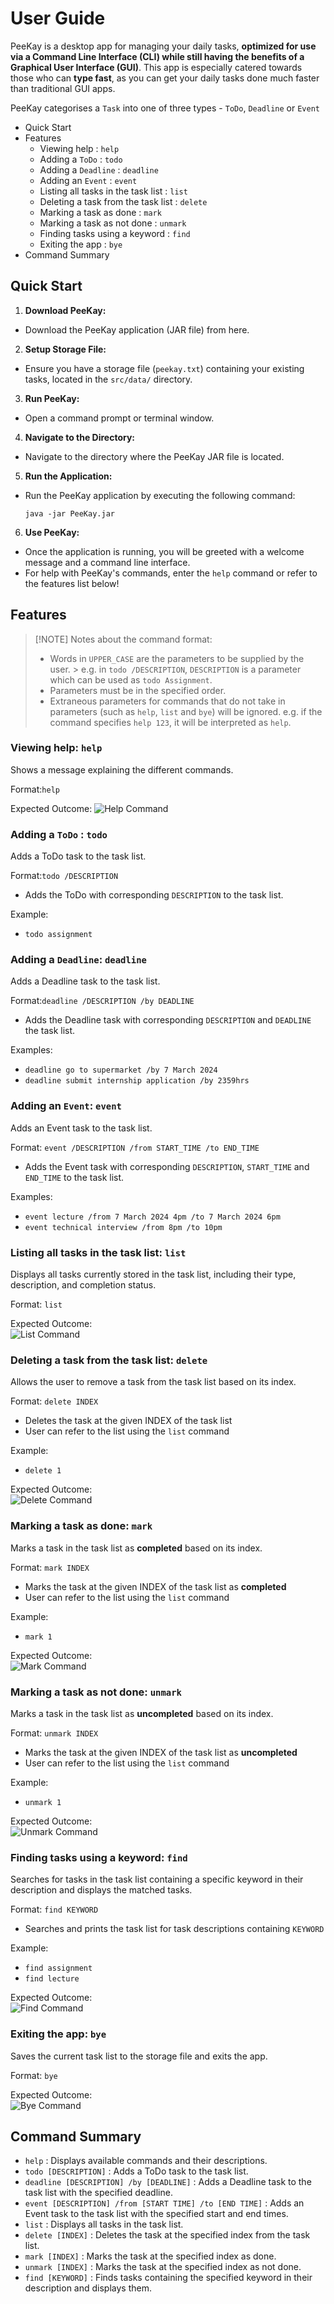 # User Guide

PeeKay is a desktop app for managing your daily tasks, **optimized for use via a Command Line Interface (CLI)
while still having the benefits of a Graphical User Interface (GUI)**.
This app is especially catered towards those who can **type fast**,
as you can get your daily tasks done much faster than traditional GUI apps.

PeeKay categorises a `Task` into one of three types - `ToDo`, `Deadline` or `Event`

- Quick Start
- Features
    - Viewing help : `help`
    - Adding a `ToDo` : `todo`
    - Adding a `Deadline` : `deadline`
    - Adding an `Event` : `event`
    - Listing all tasks in the task list : `list`
    - Deleting a task from the task list : `delete`
    - Marking a task as done : `mark`
    - Marking a task as not done : `unmark`
    - Finding tasks using a keyword : `find`
    - Exiting the app : `bye`
- Command Summary

## Quick Start

1. **Download PeeKay:**
  - Download the PeeKay application (JAR file) from here.

2. **Setup Storage File:**
  - Ensure you have a storage file (`peekay.txt`) containing your existing tasks, located in the `src/data/` directory.

3. **Run PeeKay:**
  - Open a command prompt or terminal window.

4. **Navigate to the Directory:**
  - Navigate to the directory where the PeeKay JAR file is located.

5. **Run the Application:**
  - Run the PeeKay application by executing the following command:
    ```
    java -jar PeeKay.jar
    ```

6. **Use PeeKay:**
  - Once the application is running, you will be greeted with a welcome message and a command line interface.
  - For help with PeeKay's commands, enter the `help` command or refer to the features list below!

## Features

> [!NOTE] Notes about the command format:
>
> - Words in `UPPER_CASE` are the parameters to be supplied by the user.
    > e.g. in `todo /DESCRIPTION`, `DESCRIPTION` is a parameter which can be used as `todo Assignment`.
> - Parameters must be in the specified order.
> - Extraneous parameters for commands that do not take in parameters (such as `help`, `list` and `bye`) will be
    ignored.
    e.g. if the command specifies `help 123`, it will be interpreted as `help`.

### Viewing help: `help`

Shows a message explaining the different commands.

Format:`help`

Expected Outcome: ![Help Command](/assets/help.png)

### Adding a `ToDo` : `todo`

Adds a ToDo task to the task list.

Format:`todo /DESCRIPTION`

- Adds the ToDo with corresponding `DESCRIPTION` to the task list.

Example:

- `todo assignment`

### Adding a `Deadline`: `deadline`

Adds a Deadline task to the task list.

Format:`deadline /DESCRIPTION /by DEADLINE`

- Adds the Deadline task with corresponding `DESCRIPTION` and `DEADLINE`  the task list.

Examples:

- `deadline go to supermarket /by 7 March 2024`
- `deadline submit internship application /by 2359hrs`

### Adding an `Event`: `event`

Adds an Event task to the task list.

Format: `event /DESCRIPTION /from START_TIME /to END_TIME`

- Adds the Event task with corresponding `DESCRIPTION`, `START_TIME` and `END_TIME` to the task list.

Examples:

- `event lecture /from 7 March 2024 4pm /to 7 March 2024 6pm `
- `event technical interview /from 8pm /to 10pm`

### Listing all tasks in the task list: `list`

Displays all tasks currently stored in the task list, including their type, description, and completion status.

Format: `list`

Expected Outcome:\
![List Command](/assets/list.png)

### Deleting a task from the task list: `delete`

Allows the user to remove a task from the task list based on its index.

Format: `delete INDEX`

- Deletes the task at the given INDEX of the task list
- User can refer to the list using the `list` command

Example:

- `delete 1`

Expected Outcome: \
![Delete Command](/assets/delete.png)

### Marking a task as done: `mark`

Marks a task in the task list as **completed** based on its index.

Format: `mark INDEX`

- Marks the task at the given INDEX of the task list as **completed**
- User can refer to the list using the `list` command

Example:

- `mark 1`

Expected Outcome:\
![Mark Command](/assets/mark.png)

### Marking a task as not done: `unmark`

Marks a task in the task list as **uncompleted** based on its index.

Format: `unmark INDEX`

- Marks the task at the given INDEX of the task list as **uncompleted**
- User can refer to the list using the `list` command

Example:

- `unmark 1`

Expected Outcome:\
![Unmark Command](/assets/unmark.png)

### Finding tasks using a keyword: `find`

Searches for tasks in the task list containing a specific keyword in their description and displays the matched tasks.

Format: `find KEYWORD`

- Searches and prints the task list for task descriptions containing `KEYWORD`

Example:

- `find assignment`
- `find lecture`

Expected Outcome:\
![Find Command](/assets/find.png)

### Exiting the app: `bye`

Saves the current task list to the storage file and exits the app.

Format: `bye`

Expected Outcome:\
![Bye Command](/assets/bye.png)

## Command Summary

- `help` : Displays available commands and their descriptions.
- `todo [DESCRIPTION]` : Adds a ToDo task to the task list.
- `deadline [DESCRIPTION] /by [DEADLINE]` : Adds a Deadline task to the task list with the specified deadline.
- `event [DESCRIPTION] /from [START TIME] /to [END TIME]` : Adds an Event task to the task list with the specified start
  and end times.
- `list` : Displays all tasks in the task list.
- `delete [INDEX]` : Deletes the task at the specified index from the task list.
- `mark [INDEX]` : Marks the task at the specified index as done.
- `unmark [INDEX]` : Marks the task at the specified index as not done.
- `find [KEYWORD]` : Finds tasks containing the specified keyword in their description and displays them.

